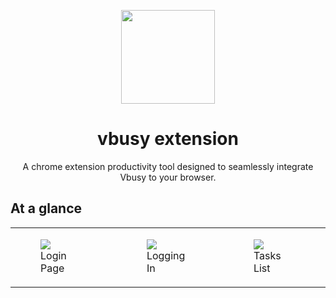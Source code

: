 <div align="center">
  <p>
    <img src="https://hotemoji.com/images/dl/l/bee-emoji-by-twitter.png" width="150">
  </p>
  <h1>vbusy extension</h1>
  <p>
    A chrome extension productivity tool designed to seamlessly integrate Vbusy to your browser. 
  </p>
</div>

## At a glance
<table>
  <tr>
    <td>
      <figure>
        <img src="https://i.imgur.com/g5m2tMO.jpg">
        <figcaption>Login Page</figcaption>
      </figure>
    </td>
    <td>
      <figure>
        <img src="https://i.imgur.com/i8qMYce.jpg">
        <figcaption>Logging In</figcaption>
      </figure>
    </td>
    <td>
      <figure>
        <img src="https://i.imgur.com/W0mTBIX.jpg">
        <figcaption>Tasks List</figcaption>
      </figure>
    </td>
  </tr>
</table>
